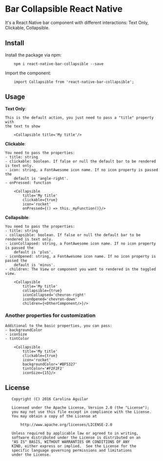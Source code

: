 
# Bar Collapsible React Native

It's a React Native bar component with different interactions: Text Only,
Clickable, Collapsible.

## Install

Install the package via npm:

```
    npm i react-native-bar-collapsible --save
```

Import the component:

```
    import Collapsible from 'react-native-bar-collapsible';
```

## Usage

**Text Only**:

    This is the default action, you just need to pass a "title" property with
    the text to show

```
    <Collapsible title='My title'/>
```

**Clickable**:

    You need to pass the properties:
    - title: string
    - clickable: boolean. If false or null the default bar to be rendered is text only.
    - icon: string, a FontAwesome icon name. If no icon property is passed the
        default is 'angle-right'.
    - onPressed: function

```
    <Collapsible
        title='My title'
        clickable={true}
        icon='rocket'
        onPressed={() => this._myFunction()}/>
```

**Collapsible**:

    You need to pass the properties:
    - title: string
    - collapsible: boolean. If false or null the default bar to be rendered is text only.
    - iconCollapsed: string, a FontAwesome icon name. If no icon property is passed the
        default is 'plus'.
    - iconOpened: string, a FontAwesome icon name. If no icon property is passed the
        default is 'minus'.
    - children: The View or component you want to rendered in the toggled view.

```
    <Collapsible
        title='My title'
        collapsible={true}
        iconCollapsed='chevron-right'
        iconOpened='chevron-down'
        children={<OtherComponent/>}/>
```

### Another properties for customization

    Additional to the basic properties, you can pass:
    - backgroundColor
    - iconSize
    - tintColor

```
    <Collapsible
        title='My title'
        clickable={true}
        icon='rocket'
        backgroundColor='#BF5327'
        tintColor='#F2F2F2'
        iconSize={15}/>
```

## License

```
   Copyright (C) 2016 Carolina Aguilar

   Licensed under the Apache License, Version 2.0 (the "License");
   you may not use this file except in compliance with the License.
   You may obtain a copy of the License at

       http://www.apache.org/licenses/LICENSE-2.0

   Unless required by applicable law or agreed to in writing,
   software distributed under the License is distributed on an
   "AS IS" BASIS, WITHOUT WARRANTIES OR CONDITIONS OF ANY
   KIND, either express or implied.  See the License for the
   specific language governing permissions and limitations
   under the License.
```
